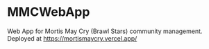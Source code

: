 # MMCWebApp
Web App for Mortis May Cry (Brawl Stars) community management.
Deployed at https://mortismaycry.vercel.app/
